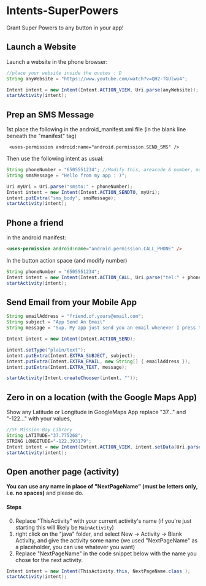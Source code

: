 # Intents-SuperPowers

Grant Super Powers to any button in your app!


## Launch a Website

Launch a website in the phone browser:

```java
//place your website inside the quotes : D 
String anyWebsite = "https://www.youtube.com/watch?v=QH2-TGUlwu4";

Intent intent = new Intent(Intent.ACTION_VIEW, Uri.parse(anyWebsite));
startActivity(intent);
```


## Prep an SMS Message

1st place the following in the android_manifest.xml file (in the blank line beneath the "manifest" tag)
```
 <uses-permission android:name="android.permission.SEND_SMS" />
```

Then use the following intent as usual:

```java
String phoneNumber = "6505551234"; //Modify this, areacode & number, no spaces
String smsMessage = "Hello from my app : )";

Uri myUri = Uri.parse("smsto:" + phoneNumber); 
Intent intent = new Intent(Intent.ACTION_SENDTO, myUri); 
intent.putExtra("sms_body", smsMessage); 
startActivity(intent); 
```

## Phone a friend

in the android manifest:

```html
<uses-permission android:name="android.permission.CALL_PHONE" />
```

In the button action space (and modify number)
```java
String phoneNumber = "6505551234"; 
Intent intent = new Intent(Intent.ACTION_CALL, Uri.parse("tel:" + phoneNumber));//area code and number, no spaces
startActivity(intent);
```



## Send Email from your Mobile App

```java
String emailAddress = "friend.of.yours@email.com";
String subject = "App Send An Email"
String message = "Sup. My app just send you an email whenever I press this button..."

Intent intent = new Intent(Intent.ACTION_SEND);

intent.setType("plain/text");
intent.putExtra(Intent.EXTRA_SUBJECT, subject);
intent.putExtra(Intent.EXTRA_EMAIL, new String[] { emailAddress });
intent.putExtra(Intent.EXTRA_TEXT, message);

startActivity(Intent.createChooser(intent, ""));
```



## Zero in on a location (with the Google Maps App)
 
Show any Latitude or Longitude in GoogleMaps App replace "37..." and "-122..." with your values,

```java
//SF Mission Bay Library
String LATITUDE="37.775268";
STRING LONGITUDE="-122.393179";
Intent intent = new Intent(Intent.ACTION_VIEW, intent.setData(Uri.parse("geo:" + LATITUDE + "," + LONGITUDE) );
startActivity(intent);
```

## Open another page (activity) 
 
**You can use any name in place of "NextPageName" (must be letters only, i.e. no spaces)** and please do.
 
#### Steps

0. Replace "ThisActivity" with your current activity's name (if you're just starting this will likely be `MainActivity`)
1. right click on the "java" folder, and select New -> Activity -> Blank Activity, and give the activity some name (we used "NextPageName" as a placeholder, you can use whatever you want)
2. Replace "NextPageName" in the code snippet below with the name you chose for the next activity.

```java
Intent intent = new Intent(ThisActivity.this, NextPageName.class );
startActivity(intent);
```

